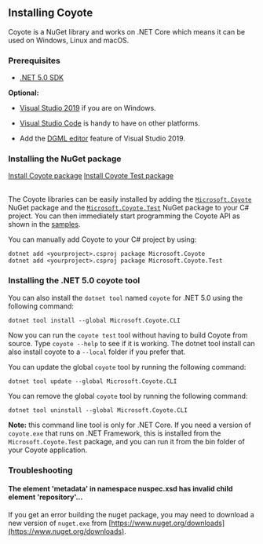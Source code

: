 ## Installing Coyote

Coyote is a NuGet library and works on .NET Core which means it can be used on Windows, Linux and
macOS.

### Prerequisites
- [.NET 5.0 SDK](https://dotnet.microsoft.com/download/dotnet-core)

**Optional:**

- [Visual Studio 2019](https://docs.microsoft.com/en-us/visualstudio/install/install-visual-studio)
if you are on Windows.

- [Visual Studio Code](https://code.visualstudio.com/Download) is handy to have on other platforms.

- Add the [DGML editor](../tools/dgml.md) feature of Visual Studio 2019.

### Installing the NuGet package

<div>
<a href="https://www.nuget.org/packages/Microsoft.Coyote/" class="btn btn-primary mt-20 mr-30" target="_blank">Install Coyote package</a>
<a href="https://www.nuget.org/packages/Microsoft.Coyote.Test/" class="btn btn-primary mt-20 mr-30" target="_blank">Install Coyote Test package</a>
<br/>
<br/>
</div>

The Coyote libraries can be easily installed by adding the
[`Microsoft.Coyote`](https://www.nuget.org/packages/Microsoft.Coyote/) NuGet package and the
[`Microsoft.Coyote.Test`](https://www.nuget.org/packages/Microsoft.Coyote.Test/) NuGet package to
your C# project. You can then immediately start programming the Coyote API as shown in the
[samples](http://github.com/microsoft/coyote-samples).

You can manually add Coyote to your C# project by using:

```plain
dotnet add <yourproject>.csproj package Microsoft.Coyote
dotnet add <yourproject>.csproj package Microsoft.Coyote.Test
```

### Installing the .NET 5.0 coyote tool

You can also install the `dotnet tool` named `coyote` for .NET 5.0 using the following command:

```plain
dotnet tool install --global Microsoft.Coyote.CLI
```

Now you can run the `coyote test` tool without having to build Coyote from source. Type `coyote
--help` to see if it is working. The dotnet tool install can also install coyote to a `--local`
folder if you prefer that.

You can update the global `coyote` tool by running the following command:

```plain
dotnet tool update --global Microsoft.Coyote.CLI
```

You can remove the global `coyote` tool by running the following command:

```plain
dotnet tool uninstall --global Microsoft.Coyote.CLI
```

**Note:** this command line tool is only for .NET Core. If you need a version of `coyote.exe` that
runs on .NET Framework, this is installed from the `Microsoft.Coyote.Test` package, and you can run
it from the bin folder of your Coyote application.

### Troubleshooting

#### The element 'metadata' in namespace nuspec.xsd has invalid child element 'repository'...

If you get an error building the nuget package, you may need to download
a new version of `nuget.exe` from [https://www.nuget.org/downloads](https://www.nuget.org/downloads).
